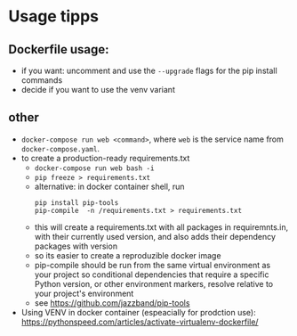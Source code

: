 # Usage tipps

## Dockerfile usage:
* if you want: uncomment and use the `--upgrade` flags for the pip install commands
* decide if you want to use the venv variant

## other
* `docker-compose run web <command>`, where `web` is the service name from `docker-compose.yaml`.
* to create a production-ready requirements.txt
  * `docker-compose run web bash -i`
  * `pip freeze > requirements.txt`
  * alternative: in docker container shell, run
    ```
    pip install pip-tools
    pip-compile  -n /requirements.txt > requirements.txt
    ```
  * this will create a requirements.txt with all packages in requiremnts.in, with their
    currently used version, and also adds their dependency packages with version
  * so its easier to create a reproduzible docker image
  * pip-compile should be run from the same virtual environment as your project so conditional dependencies that require a specific Python version, or other environment markers, resolve relative to your project's environment
  * see https://github.com/jazzband/pip-tools
* Using VENV in docker container (espeacially for prodction use): https://pythonspeed.com/articles/activate-virtualenv-dockerfile/